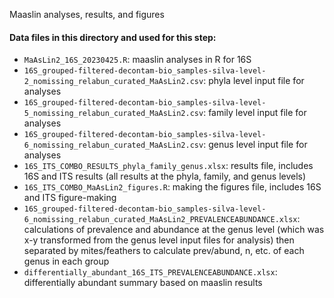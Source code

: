Maaslin analyses, results, and figures

#### Data files in this directory and used for this step:
- `MaAsLin2_16S_20230425.R`: maaslin analyses in R for 16S
- `16S_grouped-filtered-decontam-bio_samples-silva-level-2_nomissing_relabun_curated_MaAsLin2.csv`: phyla level input file for analyses
- `16S_grouped-filtered-decontam-bio_samples-silva-level-5_nomissing_relabun_curated_MaAsLin2.csv`: family level input file for analyses
- `16S_grouped-filtered-decontam-bio_samples-silva-level-6_nomissing_relabun_curated_MaAsLin2.csv`: genus level input file for analyses
- `16S_ITS_COMBO_RESULTS_phyla_family_genus.xlsx`: results file, includes 16S and ITS results (all results at the phyla, family, and genus levels)
- `16S_ITS_COMBO_MaAsLin2_figures.R`: making the figures file, includes 16S and ITS figure-making
- `16S_grouped-filtered-decontam-bio_samples-silva-level-6_nomissing_relabun_curated_MaAsLin2_PREVALENCEABUNDANCE.xlsx`: calculations of prevalence and abundance at the genus level (which was x-y transformed from the genus level input files for analysis) then separated by mites/feathers to calculate prev/abund, n, etc. of each genus in each group
- `differentially_abundant_16S_ITS_PREVALENCEABUNDANCE.xlsx`: differentially abundant summary based on maaslin results

